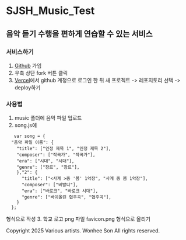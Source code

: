 # SJSH_Music_Test

## 음악 듣기 수행을 편하게 연습할 수 있는 서비스

### 서비스하기
1. [Github](https://github.com) 가입
2. 우측 상단 fork 버튼 클릭
3. [Vercel](https://vercel.com)에서 github 계정으로 로그인 한 뒤 새 프로젝트 -> 레포지토리 선택 -> deploy하기

### 사용법
1. music 폴더에 음악 파일 업로드
2. song.js에
```JS
   var song = {
  "음악 파일 이름": {
    "title": ["인정 제목 1", "인정 제목 2"],
    "composer": ["작곡가", "작곡가"],
    "era": ["시대", "시대"],
    "genre": ["장르", "장르"],
    },"2": {
      "title": ["<사계 >중 '봄' 1악장", "사계 중 봄 1악장"],
      "composer": ["비발디"],
      "era": ["바로크", "바로크 시대"],
      "genre": ["바이올린 협주곡", "협주곡"],
    }
  };
```
   형식으로 작성
3. 학교 로고 png 파일 favicon.png 형식으로 올리기


Copyright 2025 Various artists. Wonhee Son All rights reserved.
